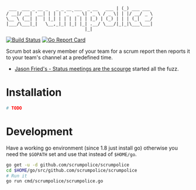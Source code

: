 ```                                           _ _
 ___  ___ _ __ _   _ _ __ ___  _ __   ___ | (_) ___ ___
/ __|/ __| '__| | | | '_ ` _ \| '_ \ / _ \| | |/ __/ _ \
\__ \ (__| |  | |_| | | | | | | |_) | (_) | | | (_|  __/
|___/\___|_|   \__,_|_| |_| |_| .__/ \___/|_|_|\___\___|
                              |_|
```

[![Build Status](https://travis-ci.org/scrumpolice/scrumpolice.svg?branch=master)](https://travis-ci.org/scrumpolice/scrumpolice)
[![Go Report Card](https://goreportcard.com/badge/github.com/scrumpolice/scrumpolice)](https://goreportcard.com/report/github.com/scrumpolice/scrumpolice)

Scrum bot ask every member of your team for a scrum report then reports it to
your team's channel at a predefined time.

- [Jason Fried's - Status meetings are the scourge](https://m.signalvnoise.com/status-meetings-are-the-scourge-39f49267ca90) started all the fuzz.

# Installation 

```sh 
# TODO
```

# Development

Have a working go environment (since 1.8 just install go) otherwise you need the
`$GOPATH` set and use that instead of `$HOME/go`.

```sh
go get -u -d github.com/scrumpolice/scrumpolice
cd $HOME/go/src/github.com/scrumpolice/scrumpolice
# Run it
go run cmd/scrumpolice/scrumpolice.go
```

